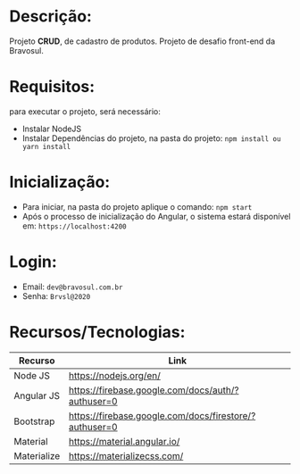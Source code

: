 # Descrição: 
Projeto **CRUD**, de cadastro de produtos. Projeto de desafio front-end da Bravosul.

# Requisitos: 
para executar o projeto, será necessário: 
- Instalar NodeJS
- Instalar Dependências do projeto, na pasta do projeto: `npm install ou yarn install`

# Inicialização:
- Para iniciar, na pasta do projeto aplique o comando: `npm start`
- Após o processo de inicialização do Angular, o sistema estará disponível em: `https://localhost:4200`

# Login:
- Email: `dev@bravosul.com.br`
- Senha:  `Brvsl@2020`

# Recursos/Tecnologias:

| Recurso | Link |
| ------ | ------ |
| Node JS | https://nodejs.org/en/ |
| Angular JS | https://firebase.google.com/docs/auth/?authuser=0 |
| Bootstrap | https://firebase.google.com/docs/firestore/?authuser=0 |
| Material | https://material.angular.io/ |
| Materialize | https://materializecss.com/ |
